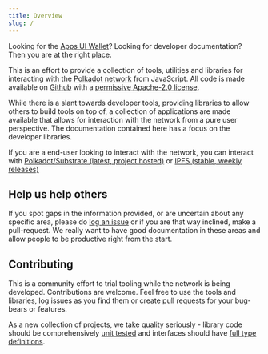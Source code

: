 ```yaml
---
title: Overview
slug: /
---
```


Looking for the [Apps UI Wallet](https://polkadot.js.org/apps/)? Looking for developer documentation? Then you are at the right place.

This is an effort to provide a collection of tools, utilities and libraries for interacting with the [Polkadot network](https://polkadot.network) from JavaScript. All code is made available on [Github](https://github.com/polkadot-js/) with a [permissive Apache-2.0 license](https://en.wikipedia.org/wiki/Apache_License#Version_2.0).

While there is a slant towards developer tools, providing libraries to allow others to build tools on top of, a collection of applications are made available that allows for interaction with the network from a pure user perspective. The documentation contained here has a focus on the developer libraries.

If you are a end-user looking to interact with the network, you can interact with [Polkadot/Substrate (latest, project hosted)](https://polkadot.js.org/apps/) or [IPFS (stable, weekly releases)](https://dotapps.io/)


## Help us help others

If you spot gaps in the information provided, or are uncertain about any specific area, please do [log an issue](https://github.com/polkadot-js/docs/issues) or if you are that way inclined, make a pull-request. We really want to have good documentation in these areas and allow people to be productive right from the start.


## Contributing

This is a community effort to trial tooling while the network is being developed. Contributions are welcome. Feel free to use the tools and libraries, log issues as you find them or create pull requests for your bug-bears or features.

As a new collection of projects, we take quality seriously - library code should be comprehensively [unit tested](https://facebook.github.io/jest/) and interfaces should have [full type definitions](http://typescriptlang.org).
